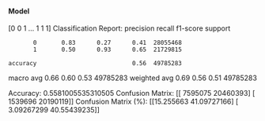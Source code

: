 #### Model
[0 0 1 ... 1 1 1]
Classification Report:
              precision    recall  f1-score   support

           0       0.83      0.27      0.41  28055468
           1       0.50      0.93      0.65  21729815

    accuracy                           0.56  49785283
   macro avg       0.66      0.60      0.53  49785283
weighted avg       0.69      0.56      0.51  49785283

Accuracy: 0.5581005535310505
Confusion Matrix:
[[ 7595075 20460393]
 [ 1539696 20190119]]
Confusion Matrix (%):
[[15.255663   41.09727166]
 [ 3.09267299 40.55439235]]

